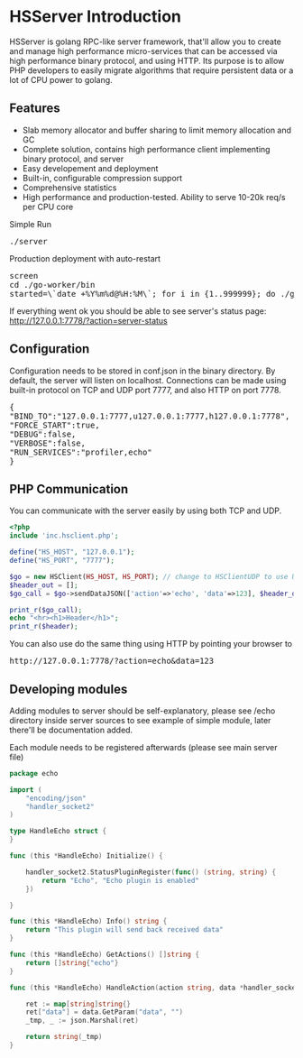 # HSServer Introduction

HSServer is golang RPC-like server framework, that'll allow you to create and manage high performance micro-services that can be accessed via high performance binary protocol, and using HTTP. Its purpose is to allow PHP developers to easily migrate algorithms that require persistent data or a lot of CPU power to golang.



Features
-----------
 * Slab memory allocator and buffer sharing to limit memory allocation and GC
 * Complete solution, contains high performance client implementing binary protocol, and server
 * Easy developement and deployment
 * Built-in, configurable compression support
 * Comprehensive statistics
 * High performance and production-tested. Ability to serve 10-20k req/s per CPU core

Simple Run <pre>./server</pre>
 
Production deployment with auto-restart
<pre>
screen
cd ./go-worker/bin
started=\`date +%Y%m%d@%H:%M\`; for i in {1..999999}; do ./go-worker 1>/dev/null 2>"error-$started-$i.log.txt"; sleep 10; done;</pre>

If everything went ok you should be able to see server's status page: http://127.0.0.1:7778/?action=server-status

Configuration
-----------------
Configuration needs to be stored in conf.json in the binary directory. By default, the server will listen on localhost. Connections can be made using built-in protocol on TCP and UDP port 7777, and also HTTP on port 7778.
<pre>{
"BIND_TO":"127.0.0.1:7777,u127.0.0.1:7777,h127.0.0.1:7778",
"FORCE_START":true,
"DEBUG":false,
"VERBOSE":false,
"RUN_SERVICES":"profiler,echo"
}</pre>


PHP Communication
------------------
You can communicate with the server easily by using both TCP and UDP.

```php
<?php
include 'inc.hsclient.php';

define("HS_HOST", "127.0.0.1");
define("HS_PORT", "7777");

$go = new HSClient(HS_HOST, HS_PORT); // change to HSClientUDP to use UDP packets instead of TCP connection
$header_out = [];
$go_call = $go->sendDataJSON(['action'=>'echo', 'data'=>123], $header_out, 2);

print_r($go_call);
echo "<hr><h1>Header</h1>";
print_r($header);
```

You can also use do the same thing using HTTP by pointing your browser to
<pre>http://127.0.0.1:7778/?action=echo&data=123</pre>

Developing modules
------------------
Adding modules to server should be self-explanatory, please see /echo directory inside server sources to see example of simple module, later there'll be documentation added.

Each module needs to be registered afterwards (please see main server file)

```go
package echo

import (
	"encoding/json"
	"handler_socket2"
)

type HandleEcho struct {
}

func (this *HandleEcho) Initialize() {

	handler_socket2.StatusPluginRegister(func() (string, string) {
		return "Echo", "Echo plugin is enabled"
	})

}

func (this *HandleEcho) Info() string {
	return "This plugin will send back received data"
}

func (this *HandleEcho) GetActions() []string {
	return []string{"echo"}
}

func (this *HandleEcho) HandleAction(action string, data *handler_socket2.HSParams) string {

	ret := map[string]string{}
	ret["data"] = data.GetParam("data", "")
	_tmp, _ := json.Marshal(ret)

	return string(_tmp)
}
````
